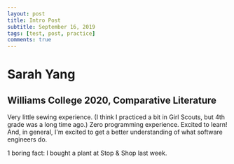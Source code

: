 ```yaml
---
layout: post
title: Intro Post
subtitle: September 16, 2019
tags: [test, post, practice]
comments: true
---
```


# Sarah Yang
## Williams College 2020, Comparative Literature

Very little sewing experience. (I think I practiced a bit in Girl Scouts, but 4th grade was a long time ago.)
Zero programming experience. Excited to learn! And, in general, I'm excited to get a better understanding of what software engineers do.

1 boring fact: I bought a plant at Stop & Shop last week.
